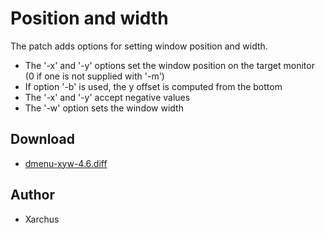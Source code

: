 Position and width
==================

The patch adds options for setting window position and width.
    
* The '-x' and '-y' options set the window position on the target monitor (0 if one is not supplied with '-m')
* If option '-b' is used, the y offset is computed from the bottom
* The '-x' and '-y' accept negative values
* The '-w' option sets the window width

Download
--------
* [dmenu-xyw-4.6.diff](dmenu-xyw-4.6.diff)

Author
------
* Xarchus


